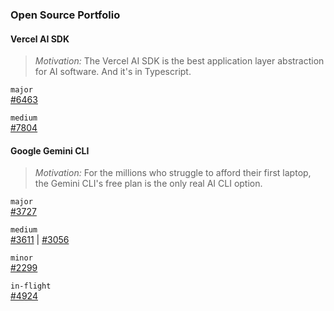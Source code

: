 ### Open Source Portfolio

#### Vercel AI SDK
> *Motivation:* The Vercel AI SDK is the best application layer abstraction for AI software. And it's in Typescript.

`major`  
[#6463](https://github.com/vercel/ai/pull/6463)

`medium`  
[#7804](https://github.com/vercel/ai/pull/7804)

#### Google Gemini CLI
> *Motivation:* For the millions who struggle to afford their first laptop, the Gemini CLI's free plan is the only real AI CLI option.

`major`  
[#3727](https://github.com/google-gemini/gemini-cli/pull/3727)

`medium`  
[#3611](https://github.com/google-gemini/gemini-cli/pull/3611) | [#3056](https://github.com/google-gemini/gemini-cli/pull/3056)

`minor`  
[#2299](https://github.com/google-gemini/gemini-cli/pull/2299) 

`in-flight`  
[#4924](https://github.com/google-gemini/gemini-cli/pull/4924) 



<!--
**psinha40898/psinha40898** is a ✨ _special_ ✨ repository because its `README.md` (this file) appears on your GitHub profile.

Here are some ideas to get you started:

- 🔭 I’m currently working on ...
- 🌱 I’m currently learning ...
- 👯 I’m looking to collaborate on ...
- 🤔 I’m looking for help with ...
- 💬 Ask me about ...
- 📫 How to reach me: ...
- 😄 Pronouns: ...
- ⚡ Fun fact: ...
-->
